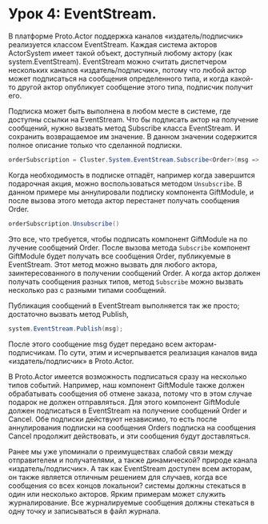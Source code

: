 # Урок 4: EventStream.

В платформе Proto.Actor поддержка каналов «издатель/подписчик» реализуется классом EventStream. Каждая система акторов ActorSystem имеет такой объект, доступный любому актору (как system.EventStream). EventStream можно считать диспетчером нескольких каналов «издатель/подписчик», потому что любой актор может подписаться на сообщения определенного типа, и когда какой-то другой актор опубликует сообщение этого типа, подписчик получит его.

Подписка может быть выполнена в любом месте в системе, где доступны ссылки на EventStream. Что бы подписать актор на получение сообщений, нужно вызвать метод Subscribe класса EventStream. И сохранить возвращаемое им значение. В данном значении содержится полное описание только что сделанной подписки.

```c#
orderSubscription = Cluster.System.EventStream.Subscribe<Order>(msg => Console.WriteLine("message received"))
```

Когда необходимость в подписке отпадёт, например когда завершится подарочная акция, можно воспользоваться методом `Unsubscribe`. В данном примере мы аннулировали подписку компонента GiftModule, и после вызова этого метода актор перестанет получать сообщения Order.

```c#
orderSubscription.Unsubscribe()
```

Это все, что требуется, чтобы подписать компонент GiftModule на по лучение сообщений Order. После вызова метода `Subscribe` компонент GiftModule будет получать все сообщения Order, публикуемые в EventStream. Этот метод можно вызвать для любого актора, заинтересованного в получении сообщений Order. А когда актор должен получать сообщения разных типов, метод `Subscribe` можно вызвать несколько раз с разными типами сообщений.

Публикация сообщений в EventStream выполняется так же просто; доста­точно вызвать метод Publish, 

```c#
system.EventStream.Publish(msg);
```

После этого сооб­щение msg будет передано всем акторам-подписчикам. По сути, этим и исчерпывается реализация каналов вида «издатель/подписчик» в Proto.Actor.

В Proto.Actor имеется возможность подписаться сразу на несколько типов событий. Например, наш компонент GiftModule также должен обрабатывать сообщения об отмене заказа, потому что в этом случае подарок не должен отправляться. Для этого компонент GiftModule должен подписаться в EventStream на получение сообщений Order и Cancel. Обе подписки действуют независимо, то есть после аннулирования подписки на сообщения Orders подписка на сообщения Cancel продолжит действовать, и эти сообщения будут доставляться.

Ранее мы уже упоминали о преимуществах слабой связи между отправителем и получателями, а также динамической? природе канала «издатель/подписчик». А так как EventStream доступен всем акторам, он также является отличным решением для случаев, когда все сообщения со всех концов локальнои? системы должны стекаться в один или несколько акторов. Ярким примерам может служить журналирование. Все журналируемые сообщения должны стекаться в одну точку и записываться в файл журнала.